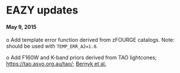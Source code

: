 # EAZY updates

#### May 9, 2015

o Add template error function derived from zFOURGE catalogs.  Note: should be used with ```TEMP_ERR_A2=1.0```.

o Add F160W and K-band priors derived from TAO lightcones;  https://tao.asvo.org.au/tao/; [Bernyk et al.](http://arxiv.org/abs/1403.5270)




